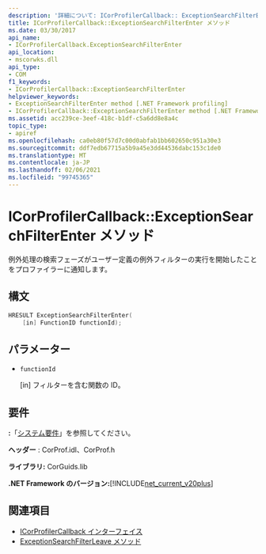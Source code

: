 ```yaml
---
description: '詳細について: ICorProfilerCallback:: ExceptionSearchFilterEnter メソッド'
title: ICorProfilerCallback::ExceptionSearchFilterEnter メソッド
ms.date: 03/30/2017
api_name:
- ICorProfilerCallback.ExceptionSearchFilterEnter
api_location:
- mscorwks.dll
api_type:
- COM
f1_keywords:
- ICorProfilerCallback::ExceptionSearchFilterEnter
helpviewer_keywords:
- ExceptionSearchFilterEnter method [.NET Framework profiling]
- ICorProfilerCallback::ExceptionSearchFilterEnter method [.NET Framework profiling]
ms.assetid: acc239ce-3eef-418c-b1df-c5a6dd8e8a4c
topic_type:
- apiref
ms.openlocfilehash: ca0eb80f57d7c00d0abfab1bb602650c951a30e3
ms.sourcegitcommit: ddf7edb67715a5b9a45e3dd44536dabc153c1de0
ms.translationtype: MT
ms.contentlocale: ja-JP
ms.lasthandoff: 02/06/2021
ms.locfileid: "99745365"
---
```

# <a name="icorprofilercallbackexceptionsearchfilterenter-method"></a>ICorProfilerCallback::ExceptionSearchFilterEnter メソッド

例外処理の検索フェーズがユーザー定義の例外フィルターの実行を開始したことをプロファイラーに通知します。  
  
## <a name="syntax"></a>構文  
  
```cpp  
HRESULT ExceptionSearchFilterEnter(  
    [in] FunctionID functionId);  
```  
  
## <a name="parameters"></a>パラメーター

- `functionId`

  \[in] フィルターを含む関数の ID。

## <a name="requirements"></a>要件  

 **:**「[システム要件](../../get-started/system-requirements.md)」を参照してください。  
  
 **ヘッダー** : CorProf.idl、CorProf.h  
  
 **ライブラリ:** CorGuids.lib  
  
 **.NET Framework のバージョン:**[!INCLUDE[net_current_v20plus](../../../../includes/net-current-v20plus-md.md)]  
  
## <a name="see-also"></a>関連項目

- [ICorProfilerCallback インターフェイス](icorprofilercallback-interface.md)
- [ExceptionSearchFilterLeave メソッド](icorprofilercallback-exceptionsearchfilterleave-method.md)
